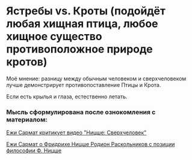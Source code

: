 # Ястребы vs. Кроты (подойдёт любая хищная птица, любое хищное существо противоположное природе кротов)

Моё мнение: разницу между обычным человеком и сверхчеловеком лучше демонстрирует противопоставление Птицы и Крота.

Если есть крылья и глаза, естественно летать. 

### Мысль сформулирована после ознокомления с материалом:
[
Ежи Сармат критикует видео "Ницше: Сверхчеловек"](https://www.youtube.com/watch?v=SPU0KnU1uqg&ab_channel=%D0%9C%D0%B0%D1%80%D0%B3%D0%B8%D0%BD%D0%B0%D0%BB%D1%8C%D0%BD%D1%8B%D0%B5%D0%A5%D0%B0%D0%B9%D0%BB%D0%B0%D0%B9%D1%82%D1%8B)

[Ежи Сармат о Фридрихе Ницше
](https://www.youtube.com/watch?v=EcqXaKaOdcc&ab_channel=%D0%9C%D0%B0%D1%80%D0%B3%D0%B8%D0%BD%D0%B0%D0%BB%D1%8C%D0%BD%D0%B0%D1%8F%D1%84%D0%B8%D0%BB%D0%BE%D1%81%D0%BE%D1%84%D0%B8%D1%8F)
[Родион Раскольников с позиции философии Ф. Ницше](https://www.youtube.com/watch?v=g9BEY_C1330&ab_channel=%D0%95%D0%B6%D0%B8%D0%A1%D0%B0%D1%80%D0%BC%D0%B0%D1%82)

